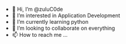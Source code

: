 - 👋 Hi, I’m @zuluC0de
- 👀 I’m interested in Application Development
- 🌱 I’m currently learning python
- 💞️ I’m looking to collaborate on everything
- 📫 How to reach me ...

<!---
zuluC0de/zuluC0de is a ✨ special ✨ repository because its `README.md` (this file) appears on your GitHub profile.
You can click the Preview link to take a look at your changes.
--->
